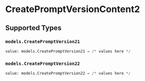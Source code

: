 # CreatePromptVersionContent2


## Supported Types

### `models.CreatePromptVersion21`

```python
value: models.CreatePromptVersion21 = /* values here */
```

### `models.CreatePromptVersion22`

```python
value: models.CreatePromptVersion22 = /* values here */
```

